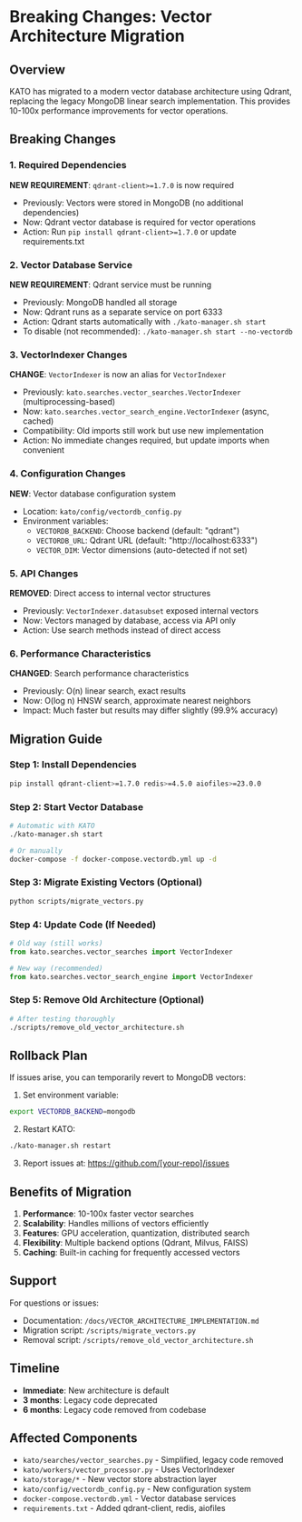 # Breaking Changes: Vector Architecture Migration

## Overview
KATO has migrated to a modern vector database architecture using Qdrant, replacing the legacy MongoDB linear search implementation. This provides 10-100x performance improvements for vector operations.

## Breaking Changes

### 1. Required Dependencies
**NEW REQUIREMENT**: `qdrant-client>=1.7.0` is now required
- Previously: Vectors were stored in MongoDB (no additional dependencies)
- Now: Qdrant vector database is required for vector operations
- Action: Run `pip install qdrant-client>=1.7.0` or update requirements.txt

### 2. Vector Database Service
**NEW REQUIREMENT**: Qdrant service must be running
- Previously: MongoDB handled all storage
- Now: Qdrant runs as a separate service on port 6333
- Action: Qdrant starts automatically with `./kato-manager.sh start`
- To disable (not recommended): `./kato-manager.sh start --no-vectordb`

### 3. VectorIndexer Changes
**CHANGE**: `VectorIndexer` is now an alias for `VectorIndexer`
- Previously: `kato.searches.vector_searches.VectorIndexer` (multiprocessing-based)
- Now: `kato.searches.vector_search_engine.VectorIndexer` (async, cached)
- Compatibility: Old imports still work but use new implementation
- Action: No immediate changes required, but update imports when convenient

### 4. Configuration Changes
**NEW**: Vector database configuration system
- Location: `kato/config/vectordb_config.py`
- Environment variables:
  - `VECTORDB_BACKEND`: Choose backend (default: "qdrant")
  - `VECTORDB_URL`: Qdrant URL (default: "http://localhost:6333")
  - `VECTOR_DIM`: Vector dimensions (auto-detected if not set)

### 5. API Changes
**REMOVED**: Direct access to internal vector structures
- Previously: `VectorIndexer.datasubset` exposed internal vectors
- Now: Vectors managed by database, access via API only
- Action: Use search methods instead of direct access

### 6. Performance Characteristics
**CHANGED**: Search performance characteristics
- Previously: O(n) linear search, exact results
- Now: O(log n) HNSW search, approximate nearest neighbors
- Impact: Much faster but results may differ slightly (99.9% accuracy)

## Migration Guide

### Step 1: Install Dependencies
```bash
pip install qdrant-client>=1.7.0 redis>=4.5.0 aiofiles>=23.0.0
```

### Step 2: Start Vector Database
```bash
# Automatic with KATO
./kato-manager.sh start

# Or manually
docker-compose -f docker-compose.vectordb.yml up -d
```

### Step 3: Migrate Existing Vectors (Optional)
```bash
python scripts/migrate_vectors.py
```

### Step 4: Update Code (If Needed)
```python
# Old way (still works)
from kato.searches.vector_searches import VectorIndexer

# New way (recommended)
from kato.searches.vector_search_engine import VectorIndexer
```

### Step 5: Remove Old Architecture (Optional)
```bash
# After testing thoroughly
./scripts/remove_old_vector_architecture.sh
```

## Rollback Plan

If issues arise, you can temporarily revert to MongoDB vectors:

1. Set environment variable:
```bash
export VECTORDB_BACKEND=mongodb
```

2. Restart KATO:
```bash
./kato-manager.sh restart
```

3. Report issues at: https://github.com/[your-repo]/issues

## Benefits of Migration

1. **Performance**: 10-100x faster vector searches
2. **Scalability**: Handles millions of vectors efficiently
3. **Features**: GPU acceleration, quantization, distributed search
4. **Flexibility**: Multiple backend options (Qdrant, Milvus, FAISS)
5. **Caching**: Built-in caching for frequently accessed vectors

## Support

For questions or issues:
- Documentation: `/docs/VECTOR_ARCHITECTURE_IMPLEMENTATION.md`
- Migration script: `/scripts/migrate_vectors.py`
- Removal script: `/scripts/remove_old_vector_architecture.sh`

## Timeline

- **Immediate**: New architecture is default
- **3 months**: Legacy code deprecated
- **6 months**: Legacy code removed from codebase

## Affected Components

- `kato/searches/vector_searches.py` - Simplified, legacy code removed
- `kato/workers/vector_processor.py` - Uses VectorIndexer
- `kato/storage/*` - New vector store abstraction layer
- `kato/config/vectordb_config.py` - New configuration system
- `docker-compose.vectordb.yml` - Vector database services
- `requirements.txt` - Added qdrant-client, redis, aiofiles